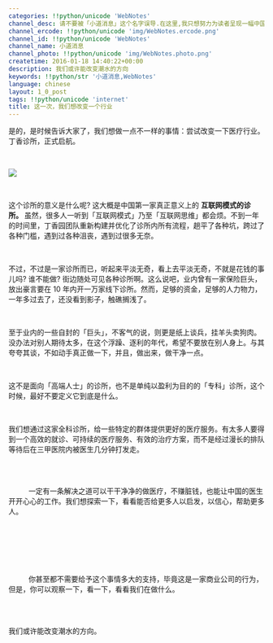 ```yaml
---
categories: !!python/unicode 'WebNotes'
channel_desc: 请不要被「小道消息」这个名字误导.在这里,我只想努力为读者呈现一幅中国互联网的清明上河图.
channel_ercode: !!python/unicode 'img/WebNotes.ercode.png'
channel_id: !!python/unicode 'WebNotes'
channel_name: 小道消息
channel_photo: !!python/unicode 'img/WebNotes.photo.png'
createtime: 2016-01-18 14:40:22+00:00
description: ​我们或许能改变潮水的方向
keywords: !!python/str '小道消息,WebNotes'
language: chinese
layout: 1_0_post
tags: !!python/unicode 'internet'
title: 这一次，我们想改变一个行业
---
```

<div class="rich_media_content" id="js_content">
<p>
         是的，是时候告诉大家了，我们想做一点不一样的事情：尝试改变一下医疗行业。丁香诊所，正式启航。
        </p>
<p>
<br/>
</p>
<p>
<img data-ratio="1.5" data-s="300,640" data-src="" data-type="jpeg" data-w="" src="{{ '/img/ow5rEn8QGlFUpSwrEJoQDHS3GYTSQjMB1X9ibiaCsYYCBdRNpyHEiao8gA9DqOicqcmrHNxJrKvxXhK8JGUfrMJHyA.jpeg' | prepend: site.img | replace: '//','/' }}"/>
<br/>
</p>
<p>
<br/>
</p>
<p>
         这个诊所的意义是什么呢? 这大概是中国第一家真正意义上的
         <strong>
          互联网模式的诊所。
         </strong>
         虽然，很多人一听到「互联网模式」乃至「互联网思维」都会烦。不到一年的时间里，丁香园团队重新构建并优化了诊所内所有流程，趟平了各种坑，跨过了各种门槛，遇到过各种沮丧，遇到过很多无奈。
        </p>
<p>
<br/>
</p>
<p>
         不过，不过是一家诊所而已，听起来平淡无奇，看上去平淡无奇，不就是花钱的事儿吗? 谁不能做? 街边随处可见各种诊所啊。这么说吧，业内曾有一家保险巨头，放出豪言要在 10 年内开一万家线下诊所。然而，足够的资金，足够的人力物力，一年多过去了，还没看到影子，触礁搁浅了。
        </p>
<p>
<br/>
</p>
<p>
         至于业内的一些自封的「巨头」，不客气的说，则更是纸上谈兵，挂羊头卖狗肉。没办法对别人期待太多，在这个浮躁、逐利的年代，希望不要放在别人身上。与其夸夸其谈，不如动手真正做一下，并且，做出来，做干净一点。
        </p>
<p>
<br/>
</p>
<p>
         这不是面向「高端人士」的诊所，也不是单纯以盈利为目的的「专科」诊所，这个时候，最好不要定义它到底是什么。
        </p>
<p>
<br/>
</p>
<p>
         我们想通过这家全科诊所，给一些特定的群体提供更好的医疗服务。有太多人要得到一个高效的就诊、可持续的医疗服务、有效的治疗方案，而不是经过漫长的排队等待后在三甲医院内被医生几分钟打发走。
        </p>
<p>
<br/>
</p>
<p>
<span style="white-space: pre-wrap;">
          一定有一条解决之道可以干干净净的做医疗，不赚脏钱，也能让中国的医生开开心心的工作。我们想探索一下，看看能否给更多人以启发，以信心，帮助更多人。
         </span>
</p>
<p>
<span style="white-space: pre-wrap;">
<br/>
</span>
</p>
<p>
<span style="white-space: pre-wrap;">
          你甚至都不需要给予这个事情多大的支持，毕竟这是一家商业公司的行为，但是，你可以观察一下，看一下，看看我们在做什么。
         </span>
</p>
<p>
<br/>
</p>
<p>
         我们或许能改变潮水的方向。
        </p>
<p>
<br/>
</p>
</div>